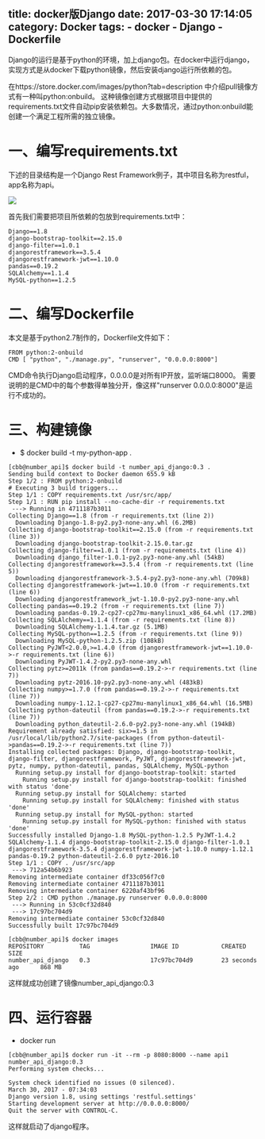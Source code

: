title: docker版Django
date: 2017-03-30 17:14:05
category: Docker
tags:
	- docker
	- Django
	- Dockerfile
---
Django的运行是基于python的环境，加上django包。在docker中运行django，实现方式是从docker下载python镜像，然后安装django运行所依赖的包。

在https://store.docker.com/images/python?tab=description  中介绍pull镜像方式有一种叫python:onbuild。
这种镜像创建方式根据项目中提供的requirements.txt文件自动pip安装依赖包。大多数情况，通过python:onbuild能创建一个满足工程所需的独立镜像。
<!-- more -->
# 一、编写requirements.txt 
下述的目录结构是一个Django Rest Framework例子，其中项目名称为restful，app名称为api。

![](http://7xo67b.com1.z0.glb.clouddn.com/2017-03-30/dd1.png)

首先我们需要把项目所依赖的包放到requirements.txt中：
```
Django==1.8
django-bootstrap-toolkit==2.15.0
django-filter==1.0.1
djangorestframework==3.5.4
djangorestframework-jwt==1.10.0
pandas==0.19.2
SQLAlchemy==1.1.4
MySQL-python==1.2.5
```
# 二、编写Dockerfile
本文是基于python2.7制作的，Dockerfile文件如下：
```
FROM python:2-onbuild
CMD [ "python", "./manage.py", "runserver", "0.0.0.0:8000"]
```
CMD命令执行Django启动程序，0.0.0.0是对所有IP开放，监听端口8000。
需要说明的是CMD中的每个参数得单独分开，像这样"runserver 0.0.0.0:8000"是运行不成功的。

# 三、构建镜像
- $ docker build -t my-python-app .
```
[cbb@number_api]$ docker build -t number_api_django:0.3 .
Sending build context to Docker daemon 655.9 kB
Step 1/2 : FROM python:2-onbuild
# Executing 3 build triggers...
Step 1/1 : COPY requirements.txt /usr/src/app/
Step 1/1 : RUN pip install --no-cache-dir -r requirements.txt
 ---> Running in 4711187b3011
Collecting Django==1.8 (from -r requirements.txt (line 2))
  Downloading Django-1.8-py2.py3-none-any.whl (6.2MB)
Collecting django-bootstrap-toolkit==2.15.0 (from -r requirements.txt (line 3))
  Downloading django-bootstrap-toolkit-2.15.0.tar.gz
Collecting django-filter==1.0.1 (from -r requirements.txt (line 4))
  Downloading django_filter-1.0.1-py2.py3-none-any.whl (54kB)
Collecting djangorestframework==3.5.4 (from -r requirements.txt (line 5))
  Downloading djangorestframework-3.5.4-py2.py3-none-any.whl (709kB)
Collecting djangorestframework-jwt==1.10.0 (from -r requirements.txt (line 6))
  Downloading djangorestframework_jwt-1.10.0-py2.py3-none-any.whl
Collecting pandas==0.19.2 (from -r requirements.txt (line 7))
  Downloading pandas-0.19.2-cp27-cp27mu-manylinux1_x86_64.whl (17.2MB)
Collecting SQLAlchemy==1.1.4 (from -r requirements.txt (line 8))
  Downloading SQLAlchemy-1.1.4.tar.gz (5.1MB)
Collecting MySQL-python==1.2.5 (from -r requirements.txt (line 9))
  Downloading MySQL-python-1.2.5.zip (108kB)
Collecting PyJWT<2.0.0,>=1.4.0 (from djangorestframework-jwt==1.10.0->-r requirements.txt (line 6))
  Downloading PyJWT-1.4.2-py2.py3-none-any.whl
Collecting pytz>=2011k (from pandas==0.19.2->-r requirements.txt (line 7))
  Downloading pytz-2016.10-py2.py3-none-any.whl (483kB)
Collecting numpy>=1.7.0 (from pandas==0.19.2->-r requirements.txt (line 7))
  Downloading numpy-1.12.1-cp27-cp27mu-manylinux1_x86_64.whl (16.5MB)
Collecting python-dateutil (from pandas==0.19.2->-r requirements.txt (line 7))
  Downloading python_dateutil-2.6.0-py2.py3-none-any.whl (194kB)
Requirement already satisfied: six>=1.5 in /usr/local/lib/python2.7/site-packages (from python-dateutil->pandas==0.19.2->-r requirements.txt (line 7))
Installing collected packages: Django, django-bootstrap-toolkit, django-filter, djangorestframework, PyJWT, djangorestframework-jwt, pytz, numpy, python-dateutil, pandas, SQLAlchemy, MySQL-python
  Running setup.py install for django-bootstrap-toolkit: started
    Running setup.py install for django-bootstrap-toolkit: finished with status 'done'
  Running setup.py install for SQLAlchemy: started
    Running setup.py install for SQLAlchemy: finished with status 'done'
  Running setup.py install for MySQL-python: started
    Running setup.py install for MySQL-python: finished with status 'done'
Successfully installed Django-1.8 MySQL-python-1.2.5 PyJWT-1.4.2 SQLAlchemy-1.1.4 django-bootstrap-toolkit-2.15.0 django-filter-1.0.1 djangorestframework-3.5.4 djangorestframework-jwt-1.10.0 numpy-1.12.1 pandas-0.19.2 python-dateutil-2.6.0 pytz-2016.10
Step 1/1 : COPY . /usr/src/app
 ---> 712a54b6b923
Removing intermediate container df33c056f7c0
Removing intermediate container 4711187b3011
Removing intermediate container 6220af43bf96
Step 2/2 : CMD python ./manage.py runserver 0.0.0.0:8000
 ---> Running in 53c0cf32d840
 ---> 17c97bc704d9
Removing intermediate container 53c0cf32d840
Successfully built 17c97bc704d9

[cbb@number_api]$ docker images
REPOSITORY          TAG                 IMAGE ID            CREATED             SIZE
number_api_django   0.3                 17c97bc704d9        23 seconds ago      868 MB
```
这样就成功创建了镜像number_api_django:0.3

# 四、运行容器
- docker run
```
[cbb@number_api]$ docker run -it --rm -p 8080:8000 --name api1 number_api_django:0.3
Performing system checks...

System check identified no issues (0 silenced).
March 30, 2017 - 07:34:03
Django version 1.8, using settings 'restful.settings'
Starting development server at http://0.0.0.0:8000/
Quit the server with CONTROL-C.
```
这样就启动了django程序。


